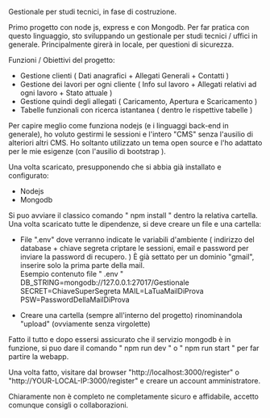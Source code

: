 
Gestionale per studi tecnici, in fase di costruzione.

Primo progetto con node js, express e con Mongodb.
Per far pratica con questo linguaggio, sto sviluppando un gestionale per studi tecnici / uffici in generale.
Principalmente girerà in locale, per questioni di sicurezza.

Funzioni / Obiettivi del progetto:
  - Gestione clienti ( Dati anagrafici + Allegati Generali + Contatti )
  - Gestione dei lavori per ogni cliente ( Info sul lavoro + Allegati relativi ad ogni lavoro + Stato attuale ) 
  - Gestione quindi degli allegati ( Caricamento, Apertura e  Scaricamento )
  - Tabelle funzionali con ricerca istantanea ( dentro le rispettive tabelle )
  
Per capire meglio come funziona nodejs (e i linguaggi back-end in generale), 
ho voluto gestirmi le sessioni e l'intero "CMS" senza l'ausilio di alteriori altri CMS.
Ho soltanto utilizzato un tema open source e l'ho adattato
per le mie esigenze (con l'ausilio di bootstrap ).

Una volta scaricato, presupponendo che si abbia già installato e configurato:
  - Nodejs
  - Mongodb

Si puo avviare il classico comando " npm install " dentro la relativa cartella.
Una volta scaricato tutte le dipendenze, si deve creare un file e una cartella:
  - File ".env" dove verranno indicate le variabili d'ambiente ( indirizzo del database + chiave segreta criptare le sessioni, email e password per inviare la password di recupero. )
    È già settato per un dominio "gmail", inserire solo la prima parte della mail.  
    Esempio contenuto file " .env "
      DB_STRING=mongodb://127.0.0.1:27017/Gestionale
      SECRET=ChiaveSuperSegreta
      MAIL=LaTuaMailDiProva
      PSW=PasswordDellaMailDiProva
      
  - Creare una cartella (sempre all'interno del progetto) rinominandola "upload" (ovviamente senza virgolette)

Fatto il tutto e dopo essersi assicurato che il servizio mongodb è in funzione,
si puo dare il comando " npm run dev "  o  " npm run start " per far partire la webapp.

Una volta fatto, visitare dal browser "http://localhost:3000/register" o "http://YOUR-LOCAL-IP:3000/register" e creare un account amministratore.

Chiaramente  non è completo ne completamente sicuro e affidabile, accetto comunque consigli o collaborazioni.
